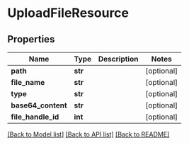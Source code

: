 # UploadFileResource

## Properties
Name | Type | Description | Notes
------------ | ------------- | ------------- | -------------
**path** | **str** |  | [optional] 
**file_name** | **str** |  | [optional] 
**type** | **str** |  | [optional] 
**base64_content** | **str** |  | [optional] 
**file_handle_id** | **int** |  | [optional] 

[[Back to Model list]](../README.md#documentation-for-models) [[Back to API list]](../README.md#documentation-for-api-endpoints) [[Back to README]](../README.md)


